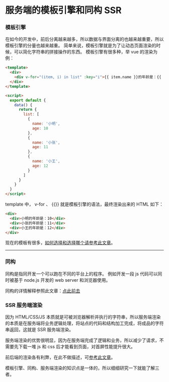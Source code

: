 # 服务端的模板引擎和同构 SSR

### 模板引擎

在如今的开发中，前后分离越来越多，所以数据与界面分离的也越来越重要，所以模板引擎的分量也越来越重。
简单来说，模板引擎就是为了让动态页面渲染的时候，可以简化字符串的拼接操作的东西。
模板引擎有很多种，举 vue 的渲染为例：

```html
<template>
  <div>
    <div v-for="(item, i) in list" :key="i">{{ item.name }}的年龄是：{{ item.age }}</div>
  </div>
</template>

<script>
  export default {
    data() {
      return {
        list: [
          {
            name: '小明',
            age: 10
          },
          {
            name: '小张',
            age: 11
          },
          {
            name: '小王',
            age: 12
          }
        ]
      }
    }
  }
</script>
```

template 中， v-for 、 {{}} 就是模板引擎的语法，最终渲染出来的 HTML 如下：

```html
<div>
  <div>小明的年龄是：10</div>
  <div>小张的年龄是：11</div>
  <div>小王的年龄是：12</div>
</div>
```

现在的模板有很多，[如何选择和选择哪个请参考此文章](https://juejin.im/entry/5b04a13d6fb9a07aa213b3f7)。

---

### 同构

同构是指同开发一个可以跑在不同的平台上的程序。 例如开发一段 js 代码可以同时被基于 node.js 开发的 web server 和浏览器使用。

同构的详情解释参照此文章：[点此前去](https://juejin.im/entry/5b1631085188257d492adc9e)

### SSR 服务端渲染

因为 HTML/CSS/JS 本质就是可被浏览器解析并执行的字符串，所以服务端渲染的本质是在服务端将业务逻辑处理，将站点的代码和结构加工完成，将成品的字符串返回，这就是 SSR 服务端渲染。

服务端渲染的优势很明显，因为在服务端完成了逻辑和业务，所以减少了请求，不需要先下载一堆 js 和 css 后才能看到页面，对首屏性能提升很大。

前后端的渲染各有利弊，在此不做描述，可[参考此文章](https://github.com/camsong/blog/issues/8)。

模板引擎、同构、服务端渲染的知识点是一体的，所以细细研究一下就能了解三者。
